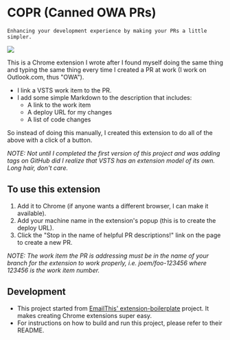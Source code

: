 # COPR (Canned OWA PRs)

    Enhancing your development experience by making your PRs a little simpler.

![](https://media.giphy.com/media/10nMEclFWTPCp2/giphy.gif)

This is a Chrome extension I wrote after I found myself doing the same thing and typing the same thing every time I created a PR at work (I work on Outlook.com, thus "OWA").

- I link a VSTS work item to the PR.
- I add some simple Markdown to the description that includes:
  - A link to the work item
  - A deploy URL for my changes
  - A list of code changes

So instead of doing this manually, I created this extension to do all of the above with a click of a button.

*NOTE: Not until I completed the first version of this project and was adding tags on GitHub did I realize that VSTS has an extension model of its own. Long hair, don't care.*

## To use this extension
1. Add it to Chrome (if anyone wants a different browser, I can make it available).
2. Add your machine name in the extension's popup (this is to create the deploy URL).
3. Click the "Stop in the name of helpful PR descriptions!" link on the page to create a new PR.

*NOTE: The work item the PR is addressing must be in the name of your branch for the extension to work properly, i.e. joem/foo-123456 where 123456 is the work item number.*

## Development
- This project started from [EmailThis' extension-boilerplate](https://github.com/EmailThis/extension-boilerplate) project. It makes creating Chrome extensions super easy.
- For instructions on how to build and run this project, please refer to their README.